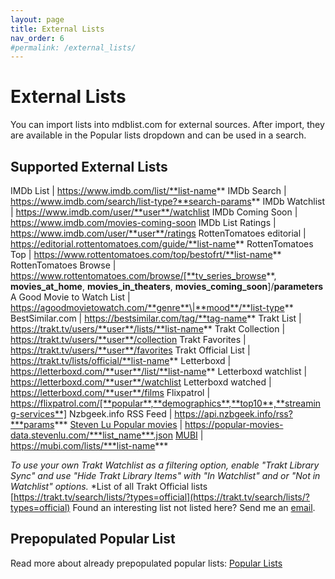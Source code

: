```yaml
---
layout: page
title: External Lists
nav_order: 6
#permalink: /external_lists/
---
```


# External Lists

You can import lists into mdblist.com for external sources. After import, they are available in the Popular lists dropdown and can be used in a search.

## Supported External Lists

IMDb List | https://www.imdb.com/list/**list-name** 
IMDb Search | https://www.imdb.com/search/list-type?**search-params**
IMDb Watchlist | https://www.imdb.com/user/**user**/watchlist
IMDb Coming Soon | https://www.imdb.com/movies-coming-soon
IMDb List Ratings | https://www.imdb.com/user/**user**/ratings
RottenTomatoes editorial | https://editorial.rottentomatoes.com/guide/**list-name**
RottenTomatoes Top | https://www.rottentomatoes.com/top/bestofrt/**list-name**
RottenTomatoes Browse | https://www.rottentomatoes.com/browse/[**tv_series_browse**, **movies_at_home**, **movies_in_theaters**, **movies_coming_soon**]/**parameters**
A Good Movie to Watch List | https://agoodmovietowatch.com/**genre**\|**mood**/**list-type**
BestSimilar.com | https://bestsimilar.com/tag/**tag-name**
Trakt List | https://trakt.tv/users/**user**/lists/**list-name**
Trakt Collection | https://trakt.tv/users/**user**/collection
Trakt Favorites | https://trakt.tv/users/**user**/favorites
Trakt Official List | https://trakt.tv/lists/official/**list-name** 
Letterboxd | https://letterboxd.com/**user**/list/**list-name**
Letterboxd watchlist | https://letterboxd.com/**user**/watchlist
Letterboxd watched | https://letterboxd.com/**user**/films
Flixpatrol | https://flixpatrol.com/[**popular**,**demographics**,**top10**,**streaming-services**]
Nzbgeek.info RSS Feed |  https://api.nzbgeek.info/rss?***params***
[Steven Lu Popular movies](https://github.com/sjlu/popular-movies) | https://popular-movies-data.stevenlu.com/***list_name***.json
[MUBI](https://mubi.com/lists/) |  https://mubi.com/lists/***list-name***

*To use your own Trakt Watchlist as a filtering option, enable "Trakt Library Sync" and use "Hide Trakt Library Items" with "In Watchlist" and or "Not in Watchlist" options.*
*List of all Trakt Official lists [https://trakt.tv/search/lists/?types=official](https://trakt.tv/search/lists/?types=official)
Found an interesting list not listed here? Send me an [email](mailto:linas@mdblist.com).

## Prepopulated Popular List

Read more about already prepopulated popular lists: [Popular Lists](popular_lists)
